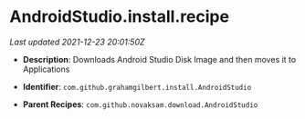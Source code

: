 # AndroidStudio.install.recipe

_Last updated 2021-12-23 20:01:50Z_

- **Description**: Downloads Android Studio Disk Image and then moves it to Applications

- **Identifier**: `com.github.grahamgilbert.install.AndroidStudio`

- **Parent Recipes**: `com.github.novaksam.download.AndroidStudio`
